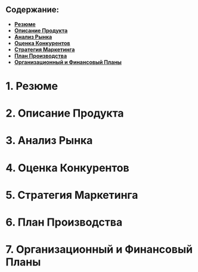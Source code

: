 ## Содержание:
- **[Резюме]()**
- **[Описание Продукта]()**
- **[Анализ Рынка]()**
- **[Оценка Конкурентов]()**
- **[Стратегия Маркетинга]()**
- **[План Производства]()**
- **[Организационный и Финансовый Планы]()**


# 1. Резюме

# 2. Описание Продукта

# 3. Анализ Рынка

# 4. Оценка Конкурентов

# 5. Стратегия Маркетинга

# 6. План Производства

# 7. Организационный и Финансовый Планы
